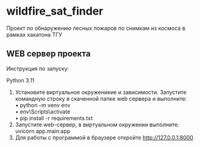 # wildfire_sat_finder
Проект по обнаружению лесных пожаров по снимкам из космоса в рамках хакатона ТГУ

## WEB сервер проекта
Инструкция по запуску:

Python 3.11

1. Установите виртуальное окружениеие и зависимости. Запустите командную строку в скаченной папке web сервера и выполните:  
• python -m venv env  
• env\Scripts\activate  
• pip install -r requirements.txt  
2. Запустите web-сервер, в виртуальном окружении выполните: uvicorn app.main:app  
3. Для работы с программой в браузере откройте http://127.0.0.1:8000 
